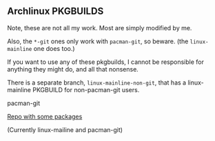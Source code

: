 ## Archlinux PKGBUILDS

Note, these are not all my work. Most are simply modified by me.

Also, the `*-git` ones only work with `pacman-git`, so beware. (the `linux-mainline` one does too.)

If you want to use any of these pkgbuilds, I cannot be responsible for anything they might do, and all that nonsense. 

There is a separate branch, `linux-mainline-non-git`, that has a linux-mainline PKGBUILD for non-pacman-git users.

pacman-git

[Repo with some packages][1]

(Currently linux-mailine and pacman-git)

[1]: http://sakuscans.com/pacmanpkg/x86_64/
